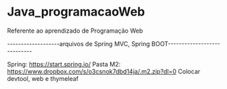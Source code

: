 # Java_programacaoWeb
Referente ao aprendizado de Programação Web

-------------------arquivos de Spring MVC, Spring BOOT----------------------------

Spring:
https://start.spring.io/
Pasta M2:
https://www.dropbox.com/s/o3csnok7dbd14ja/.m2.zip?dl=0
Colocar devtool, web e thymeleaf

